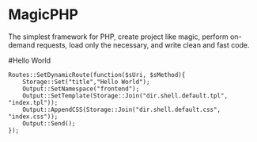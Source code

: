 MagicPHP
========

The simplest framework for PHP, create project like magic, perform on-demand requests, load only the necessary, and write clean and fast code.

#Hello World
<pre><code>Routes::SetDynamicRoute(function($sUri, $sMethod){   
    Storage::Set("title","Hello World");
    Output::SetNamespace("frontend");
    Output::SetTemplate(Storage::Join("dir.shell.default.tpl", "index.tpl"));
    Output::AppendCSS(Storage::Join("dir.shell.default.css", "index.css"));
    Output::Send();
});</code></pre>
